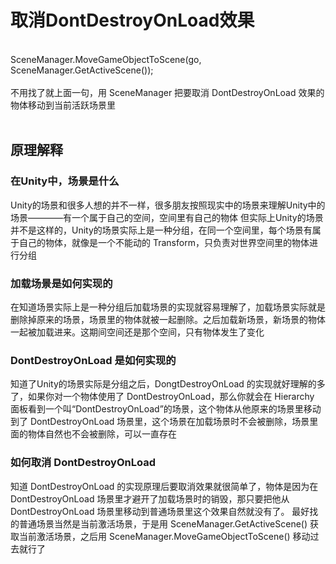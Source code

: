 # 取消DontDestroyOnLoad效果
<br/>
SceneManager.MoveGameObjectToScene(go, SceneManager.GetActiveScene());<br/>
<br/>
不用找了就上面一句，用 SceneManager 把要取消 DontDestroyOnLoad 效果的物体移动到当前活跃场景里
<br/>
<br/>

## 原理解释
### 在Unity中，场景是什么
Unity的场景和很多人想的并不一样，很多朋友按照现实中的场景来理解Unity中的场景————有一个属于自己的空间，空间里有自己的物体
但实际上Unity的场景并不是这样的，Unity的场景实际上是一种分组，在同一个空间里，每个场景有属于自己的物体，就像是一个不能动的 Transform，只负责对世界空间里的物体进行分组

### 加载场景是如何实现的
在知道场景实际上是一种分组后加载场景的实现就容易理解了，加载场景实际就是删除掉原来的场景，场景里的物体就被一起删除。之后加载新场景，新场景的物体一起被加载进来。这期间空间还是那个空间，只有物体发生了变化

### DontDestroyOnLoad 是如何实现的
知道了Unity的场景实际是分组之后，DongtDestroyOnLoad 的实现就好理解的多了，如果你对一个物体使用了 DontDestroyOnLoad，那么你就会在 Hierarchy 面板看到一个叫“DontDestroyOnLoad”的场景，这个物体从他原来的场景里移动到了 DontDestroyOnLoad 场景里，这个场景在加载场景时不会被删除，场景里面的物体自然也不会被删除，可以一直存在

### 如何取消 DontDestroyOnLoad
知道 DontDestroyOnLoad 的实现原理后要取消效果就很简单了，物体是因为在 DontDestroyOnLoad 场景里才避开了加载场景时的销毁，那只要把他从 DontDestroyOnLoad 场景里移动到普通场景里这个效果自然就没有了。
最好找的普通场景当然是当前激活场景，于是用 SceneManager.GetActiveScene() 获取当前激活场景，之后用 SceneManager.MoveGameObjectToScene() 移动过去就行了

